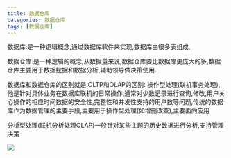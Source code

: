 ```yaml
---
title: 数据仓库
categories: 数据仓库  
tags: [数据仓库]
---
```





数据库:是一种逻辑概念,通过数据库软件来实现,数据库由很多表组成,

数据仓库:是一种逻辑的概念,从数据量来说,数据仓库要比数据库更庞大的多,数据仓库主要用于数据挖掘和数据分析,辅助领导做决策使用.

数据库和数据仓库的区别就是:OLTP和OLAP的区别:
操作型处理(联机事务处理),他是针对具体业务在数据库联机的日常操作,通常对少数记录进行查询,修改,用户关心操作的相应时间数据的安全性,完整性和并发性支持的用户数等问题,传统的数据库作为数据管理的主要手段,主要用于操作型处理(如增删改查),主要面向应用

分析型处理(联机分析处理OLAP)一般针对某些主题的历史数据进行分析,支持管理决策

![](/assert/img/数据仓库/OLAP_OLTP.png)

